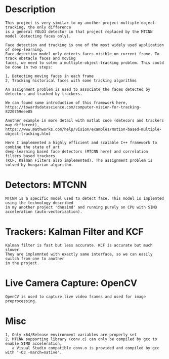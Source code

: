 # Description

	This project is very similar to my another project multiple-object-tracking, the only difference 
	is a general YOLO3 detector in that project replaced by the MTCNN model (detecting faces only). 

	Face detection and tracking is one of the most widely used application of deep-learning. 
	Face detection model only detects faces visible on current frame. To track obstacle faces and moving
	faces, we need to solve a multiple-object-tracking problem. This could be done in two steps:
  
	1, Detecting moving faces in each frame
	2, Tracking historical faces with some tracking algorithms
  
	An assignment problem is used to associate the faces detected by detectors and tracked by trackers.
  
	We can found some introduction of this framework here,
	https://towardsdatascience.com/computer-vision-for-tracking-8220759eee85
  
	Another example in more detail with matlab code (detecors and trackers may different),
	https://www.mathworks.com/help/vision/examples/motion-based-multiple-object-tracking.html

	Here I implemented a highly efficient and scalable C++ framework to combine the state of art 
	deep-learning based face detectors (MTCNN here) and correlation filters based trackers 
	(KCF, Kalman Filters also implemented). The assignment problem is solved by hungarian algorithm.
  
# Detectors: MTCNN 

	MTCNN is a specific model used to detect face. This model is implemted using the technology described 
	in my another project 'dnnsimd' and running purely on CPU with SIMD acceleration (auto-vectorization).

# Trackers: Kalman Filter and KCF

	Kalman filter is fast but less accurate. KCF is accurate but much slower. 
	They are implemnted with exactly same interface, so we can easily switch from one to another 
	in the project.

# Live Camera Capture: OpenCV

	OpenCV is used to capture live video frames and used for image preprocessing.

# Misc
	
	1, Only x64/Release environment variables are properly set
	2, MTCNN supporting library (conv.c) can only be compiled by gcc to enable SIMD acceleration, 
	   a Visual Studio compatible conv.o is provided and compiled by gcc with '-O3 -march=native'.